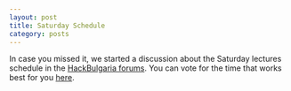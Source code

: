 ```yaml
---
layout: post
title: Saturday Schedule
category: posts
---
```


In case you missed it, we started a discussion about the Saturday lectures
schedule in the [HackBulgaria forums][]. You can vote for the time that works
best for you [here].

[HackBulgaria forums]: https://hackbulgaria.com/forum/topic/51/
[here]: http://doodle.com/ektx7wkxm2hmwkri
